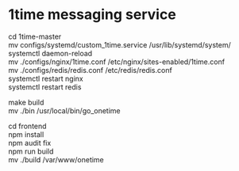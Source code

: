 # 1time messaging service  
  
cd 1time-master  
mv configs/systemd/custom_1time.service /usr/lib/systemd/system/  
systemctl daemon-reload  
mv ./configs/nginx/1time.conf /etc/nginx/sites-enabled/1time.conf  
mv ./configs/redis/redis.conf /etc/redis/redis.conf  
systemctl restart nginx  
systemctl restart redis  
  
make build  
mv ./bin /usr/local/bin/go_onetime  
  
cd frontend   
npm install  
npm audit fix  
npm run build  
mv ./build /var/www/onetime  
  
